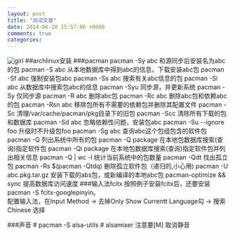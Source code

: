 ```yaml
---
layout: post
title: "测试文章"
date: 2014-06-28 15:57:06 +0000
comments: true
categories: 
---
```


![girl](http://hd42.xiaonei.com/photos/hd42/20080422/19/21/large_3444b150.jpg)
##archlinux安装
###pacman
    pacman -Sy abc                    和源同步后安装名为abc的包
    pacman -S abc                     从本地数据库中得到abc的信息，下载安装abc包
    pacman -Sf abc                    强制安装包abc
    pacman -Ss abc                   搜索有关abc信息的包
    pacman -Si abc                    从数据库中搜索包abc的信息
    pacman -Syu                        同步源，并更新系统
    pacman -Sy                          仅同步源
    pacman -R abc                     删除abc包
    pacman -Rc abc                   删除abc包和依赖abc的包
    pacman -Rsn abc                 移除包所有不需要的依赖包并删除其配置文件
    pacman -Sc                          清理/var/cache/pacman/pkg目录下的旧包
    pacman -Scc                        清除所有下载的包和数据库
    pacman -Sd abc                   忽略依赖性问题，安装包abc
    pacman -Su --ignore foo       升级时不升级包foo
    pacman -Sg abc                   查询abc这个包组包含的软件包
    pacman -Q                           列出系统中所有的包
    pacman -Q package             在本地包数据库搜索(查询)指定软件包
    pacman -Qi package            在本地包数据库搜索(查询)指定软件包并列出相关信息
    pacman -Q | wc -l                  统计当前系统中的包数量
    pacman -Qdt                         找出孤立包
    pacman -Rs $(pacman -Qtdq) 删除孤立软件包（递归的,小心用)
    pacman -U   abc.pkg.tar.gz      安装下载的abs包，或新编译的本地abc包
    pacman-optimize && sync        提高数据库访问速度
###输入法fcitx
      按照例子安装fcitx后，还要安装pacman -S fcitx-googlepinyin。  
      配置输入法，在Input Method -> 去掉Only Show Currentt Language勾 -> 搜索Chinese 选择

###声音
    # pacman -S alsa-utils
    # alsamixer
    注意要[M] 取消静音
